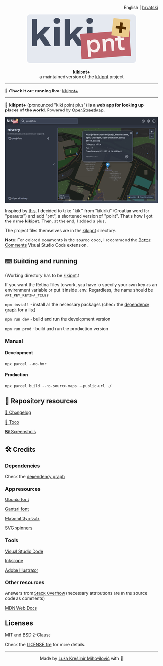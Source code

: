 <p align="right">
    English | <a href="./README_hr.md">hrvatski</a>
</p>

<p align="center">
    <img src="./logo_std.svg" width=360>
    <br><br>
    <b>kikipnt+</b>
    <br>
    a maintained version of the <a href="https://github.com/kresimirko/kikipnt">kikipnt</a> project
</p>

---

:link: **Check it out running live:** [kikipnt+](https://kresimirko.github.io/kikipnt-plus/#/)

---

:pushpin: **kikipnt+** (pronounced "kiki point plus") **is a web app for looking up places of the world**. Powered by [OpenStreetMap](https://www.openstreetmap.org/).

![kikipnt+ screenshot](./screenshots/latest.png)

Inspired by [this](https://github.com/ful1e5/Bibata_Cursor#what-does-bibata-mean), I decided to take "kiki" from "kikiriki" (Croatian word for "peanuts") and add "pnt", a shortened version of "point". That's how I got the name **kikipnt**. Then, at the end, I added a plus.

The project files themselves are in the [kikipnt](./kikipnt/) directory.

**Note:** For colored comments in the source code, I recommend the [Better Comments](https://marketplace.visualstudio.com/items?itemName=aaron-bond.better-comments) Visual Studio Code extension.

## :keyboard: Building and running

(Working directory has to be [kikipnt](./kikipnt/).)

If you want the Retina Tiles to work, you have to specify your own key as an environment variable or put it inside .env. Regardless, the name should be `API_KEY_RETINA_TILES`.

`npm install` - install all the necessary packages (check the [dependency graph](https://github.com/kresimirko/kikipnt/network/dependencies) for a list)

`npm run dev` - build and run the development version

`npm run prod` - build and run the production version

### Manual

#### Development

`npx parcel --no-hmr`

#### Production

`npx parcel build --no-source-maps --public-url ./`

## :page_with_curl: Repository resources

[:page_facing_up: Changelog](./CHANGELOG.md)

[:memo: Todo](./TODO.md)

[:framed_picture: Screenshots](./screenshots/)

## :hammer_and_wrench: Credits

### Dependencies

Check the [dependency graph](https://github.com/kresimirko/kikipnt/network/dependencies).

### App resources

[Ubuntu font](https://fonts.google.com/specimen/Ubuntu/)

[Gantari font](https://fonts.google.com/specimen/Gantari)

[Material Symbols](https://fonts.google.com/icons/)

[SVG spinners](https://github.com/n3r4zzurr0/svg-spinners/)

### Tools

[Visual Studio Code](https://code.visualstudio.com/)

[Inkscape](https://inkscape.org/)

[Adobe Illustrator](https://www.adobe.com/products/illustrator.html)

### Other resources

Answers from [Stack Overflow](https://stackoverflow.com/) (necessary attributions are in the source code as comments)

[MDN Web Docs](https://developer.mozilla.org/en-US/)

## Licenses

MIT and BSD 2-Clause

Check the [LICENSE file](./LICENSE.txt) for more details.

---

<p align="center">
    Made by <a href="https://kresimirko.github.io">Luka Krešimir Mihovilović</a> with &#128156;
</p>

